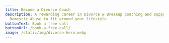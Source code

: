 ```yaml
---
title: Become a Divorce Coach
description: A rewarding career in Divorce & Breakup coaching and support for
  Domestic Abuse to fit around your lifestyle
buttonText: Book a free call
buttonUrl: /book-a-free-call/
image: /static/img/divorce-hero.webp
---
```

